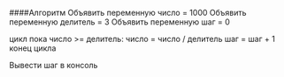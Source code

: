 ####Алгоритм
Объявить переменную число = 1000
Объявить переменную делитель = 3
Объявить переменную шаг = 0

цикл пока число >= делитель:
 число = число / делитель
 шаг = шаг + 1
конец цикла

Вывести шаг в консоль